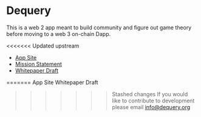 # Dequery

This is a web 2 app meant to build community and figure out game theory before moving to a web 3 on-chain Dapp.

<<<<<<< Updated upstream
* [App Site](https://dequery.org)
* [Mission Statement](https://github.com/dequery/mission)
* [Whitepaper Draft](https://docs.google.com/document/d/1VsMbWJxPcDNJFNSEdHfKyL9v8WREks9d5t0Ot_7maPs/edit)


=======
App Site
Whitepaper Draft

>>>>>>> Stashed changes
If you would like to contribute to development please email info@dequery.org
